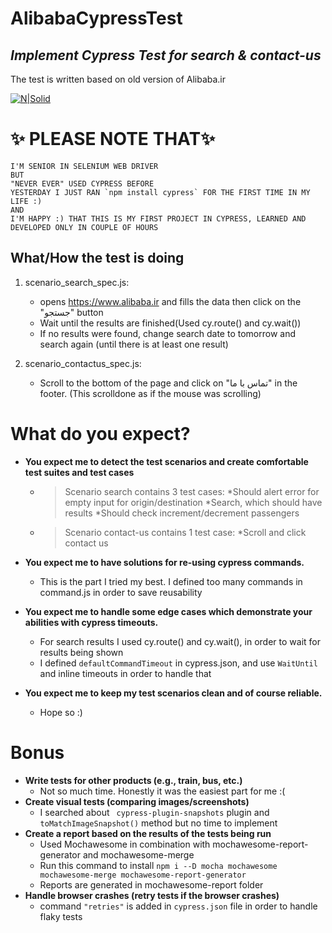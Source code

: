 # AlibabaCypressTest
## _Implement Cypress Test for search & contact-us_
The test is written based on old version of Alibaba.ir

[![N|Solid](https://myket.ir/app-icon/ir.alibaba_bf5c252f-8b06-4845-a137-6b432a694d62.png)](https://www.alibaba.ir)

   # ✨ PLEASE NOTE   THAT✨    
    I'M SENIOR IN SELENIUM WEB DRIVER
    BUT
    "NEVER EVER" USED CYPRESS BEFORE
    YESTERDAY I JUST RAN `npm install cypress` FOR THE FIRST TIME IN MY LIFE :)
    AND
    I'M HAPPY :) THAT THIS IS MY FIRST PROJECT IN CYPRESS, LEARNED AND DEVELOPED ONLY IN COUPLE OF HOURS

## What/How the test is doing
1. scenario_search_spec.js:
    - opens https://www.alibaba.ir and fills the data then click on the "جستجو" button
    - Wait until the results are finished(Used cy.route() and cy.wait())
    - If no results were found, change search date to tomorrow and search again (until there is at least one result)
    
    
2. scenario_contactus_spec.js:
    - Scroll to the bottom of the page and click on "تماس با ما" in the footer. (This scrolldone as if the mouse was scrolling)
    

# What do you expect?

- **You expect me to detect the test scenarios and create comfortable test suites and test cases**
    * >Scenario search contains 3 test cases:
      >*Should alert error for empty input for origin/destination
      >*Search, which should have results
      >*Should check increment/decrement passengers

    * >Scenario contact-us contains 1 test case:
      >*Scroll and click contact us

- **You expect me to have solutions for re-using cypress commands.**
    * This is the part I tried my best. I defined too many commands in command.js in order to save reusability
- **You expect me to handle some edge cases which demonstrate your abilities with cypress timeouts.**
    * For search results I used cy.route() and cy.wait(), in order to wait for results being shown
    * I defined `defaultCommandTimeout` in cypress.json, and use `WaitUntil` and inline timeouts in order to handle that
- **You expect me to keep my test scenarios clean and of course reliable.**
    * Hope so :)
    

# Bonus
- **Write tests for other products (e.g., train, bus, etc.)**
    * Not so much time. Honestly it was the easiest part for me :(
- **Create visual tests (comparing images/screenshots)**
    * I searched about ` cypress-plugin-snapshots` plugin and `toMatchImageSnapshot()` method but no time to implement
- **Create a report based on the results of the tests being run**
    * Used Mochawesome in combination with mochawesome-report-generator and mochawesome-merge
    * Run this command to install `npm i --D mocha mochawesome mochawesome-merge mochawesome-report-generator`
    * Reports are generated in mochawesome-report folder
- **Handle browser crashes (retry tests if the browser crashes)**
    * command `"retries"` is added in `cypress.json` file in order to handle flaky tests


